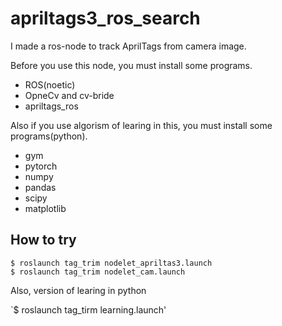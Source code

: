 # apriltags3_ros_search
I made a ros-node to track AprilTags from camera image.

Before you use this node, you must install some programs.
  * ROS(noetic)
  * OpneCv and cv-bride
  * apriltags_ros

Also if you use algorism of learing in this, you must install some programs(python).
  * gym
  * pytorch
  * numpy
  * pandas
  * scipy
  * matplotlib
  
## How to try 

  `$ roslaunch tag_trim nodelet_apriltas3.launch`  
  `$ roslaunch tag_trim nodelet_cam.launch`  
   
   Also, version of learing in python  
   
   `$ roslaunch tag_tirm learning.launch'
